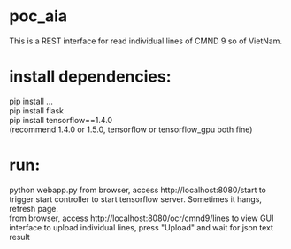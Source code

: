 # poc_aia
This is a REST interface for read individual lines of CMND 9 so of VietNam.  


# install dependencies:
pip install ...  
pip install flask  
pip install tensorflow==1.4.0   
(recommend 1.4.0 or 1.5.0, tensorflow or tensorflow_gpu both fine)  

# run:
python webapp.py 
from browser, access http://localhost:8080/start to trigger start controller to start tensorflow server. Sometimes it hangs, refresh page.  
from browser, access http://localhost:8080/ocr/cmnd9/lines to view GUI interface to upload individual lines, press "Upload" and wait for json text result  
